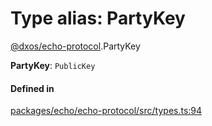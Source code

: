 # Type alias: PartyKey

[@dxos/echo-protocol](../modules/dxos_echo_protocol.md).PartyKey

 **PartyKey**: `PublicKey`

#### Defined in

[packages/echo/echo-protocol/src/types.ts:94](https://github.com/dxos/dxos/blob/main/packages/echo/echo-protocol/src/types.ts#L94)
